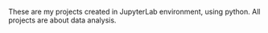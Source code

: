 These are my projects created in JupyterLab environment, using python. All projects are about data analysis.
